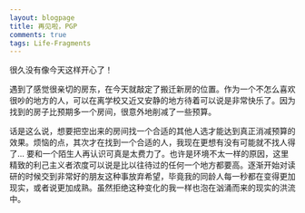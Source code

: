 ```yaml
---
layout: blogpage
title: 再见啦，PGP
comments: true
tags: Life-Fragments
---
```


很久没有像今天这样开心了！

遇到了感觉很亲切的房东，在今天就敲定了搬迁新房的位置。作为一个不怎么喜欢很吵的地方的人，可以在离学校又近又安静的地方待着可以说是非常快乐了。因为找到的房子比预期多一个房间，很意外地削减了一些预算。

话是这么说，想要把空出来的房间找一个合适的其他人选才能达到真正消减预算的效果。烦恼的点，其次才在找到一个合适的人，我现在更想有没有可能就不找人得了... 要和一个陌生人再认识可真是太费力了。也许是环境不太一样的原因，这里精致的利己主义者浓度可以说是比以往待过的任何一个地方都要高。逐渐开始对读研的时候交到非常好的朋友这种事放弃希望，毕竟我的同龄人每一秒都在变得更加现实，或者说更加成熟。虽然拒绝这种变化的我一样也泡在汹涌而来的现实的洪流中。


